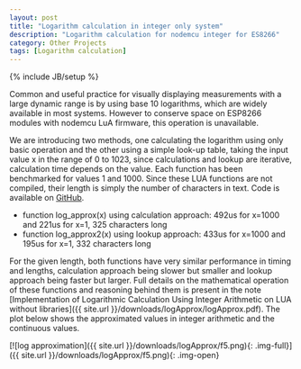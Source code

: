 ```yaml
---
layout: post
title: "Logarithm calculation in integer only system"
description: "Logarithm calculation for nodemcu integer for ES8266"
category: Other Projects
tags: [Logarithm calculation]
---
```

{% include JB/setup %}

Common and useful practice for visually displaying measurements with a large dynamic range is by using base 10 logarithms, which are widely available in most systems. However to conserve space on ESP8266 modules with nodemcu LuA firmware, this operation is unavailable. 

We are introducing two methods, one calculating the logarithm using only basic operation and the other using a simple look-up table, taking the input value x in the range of 0 to 1023, since calculations and lookup are iterative, calculation time depends on the value. Each function has been benchmarked for values 1 and 1000. Since these LUA functions are not compiled, their length is simply the number of characters in text. Code is available on [GitHub](https://github.com/IRNAS/SimpleArduinoESP-Lua/blob/master/lua/led.lua).

 * function log_approx(x) using calculation approach: 492us for x=1000 and 221us for x=1, 325 characters long
 * function log_approx2(x) using lookup approach: 433us for x=1000 and 195us for x=1, 332 characters long
 
For the given length, both functions have very similar performance in timing and lengths, calculation approach being slower but smaller and lookup approach being faster but larger. Full details on the mathematical operation of these functions and reasoning behind them is present in the note [Implementation of Logarithmic Calculation Using Integer
Arithmetic on LUA without libraries]({{ site.url }}/downloads/logApprox/logApprox.pdf). The plot below shows the approximated values in integer arithmetic and the continuous values. 

[![log approximation]({{ site.url }}/downloads/logApprox/f5.png){: .img-full}]({{ site.url }}/downloads/logApprox/f5.png){: .img-open}
